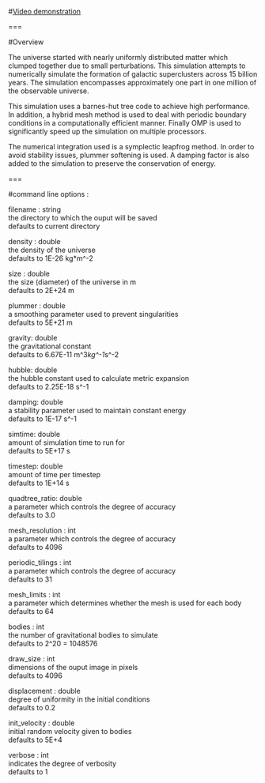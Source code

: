 #[Video demonstration](https://drive.google.com/file/d/0B-ynXs-zChWiWFBLWXFpTTU2LVU/view?usp=sharing)

===

#Overview

The universe started with nearly uniformly distributed matter which clumped together due to small perturbations. This simulation attempts to numerically simulate the formation of galactic superclusters across 15 billion years. The simulation encompasses approximately one part in one million of the observable universe.

This simulation uses a barnes-hut tree code to achieve high performance. In addition, a hybrid mesh method is used to deal with periodic boundary conditions in a computationally efficient manner. Finally OMP is used to significantly speed up the simulation on multiple processors.

The numerical integration used is a symplectic leapfrog method. In order to avoid stability issues, plummer softening is used. A damping factor is also added to the simulation to preserve the conservation of energy.

===

#command line options :

filename : string <br />
the directory to which the ouput will be saved <br />
defaults to current directory

density : double <br />
the density of the universe <br />
defaults to 1E-26 kg*m^-2

size : double <br />
the size (diameter) of the universe in m <br />
defaults to 2E+24 m

plummer : double <br />
a smoothing parameter used to prevent singularities <br />
defaults to 5E+21 m

gravity: double <br />
the gravitational constant <br />
defaults to 6.67E-11 m^3*kg^-1*s^-2

hubble: double <br />
the hubble constant used to calculate metric expansion <br />
defaults to 2.25E-18 s^-1

damping: double <br />
a stability parameter used to maintain constant energy <br />
defaults to 1E-17 s^-1

simtime: double <br />
amount of simulation time to run for <br />
defaults to 5E+17 s

timestep: double <br />
amount of time per timestep <br />
defaults to 1E+14 s

quadtree_ratio: double <br />
a parameter which controls the degree of accuracy <br />
defaults to 3.0

mesh_resolution : int <br />
a parameter which controls the degree of accuracy <br />
defaults to 4096

periodic_tilings : int <br />
a parameter which controls the degree of accuracy <br />
defaults to 31

mesh_limits : int <br />
a parameter which determines whether the mesh is used for each body <br />
defaults to 64

bodies : int <br />
the number of gravitational bodies to simulate <br />
defaults to 2^20 = 1048576

draw_size : int <br />
dimensions of the ouput image in pixels <br />
defaults to 4096

displacement : double <br />
degree of uniformity in the initial conditions <br />
defaults to 0.2

init_velocity : double <br />
initial random velocity given to bodies <br />
defaults to 5E+4

verbose : int <br />
indicates the degree of verbosity <br />
defaults to 1
